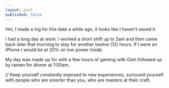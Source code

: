 ```yaml
---
layout: post
published: false
---
```


Hm, I made a log for this date a while ago, it looks like I haven't saved it.

I had a long day at work.
I worked a short shift up to 2am and then came back later that morning to stay for another twelve (12) hours. 
If I were an iPhone I would be at 20% on low power mode. 

My day was made up for with a few hours of gaming with Gish followed up by ramen for dinner at 1:00am. 

//
Keep yourself constantly exposed to new experiences, surround yourself with people who are smarter than you, who are masters at their craft. 
